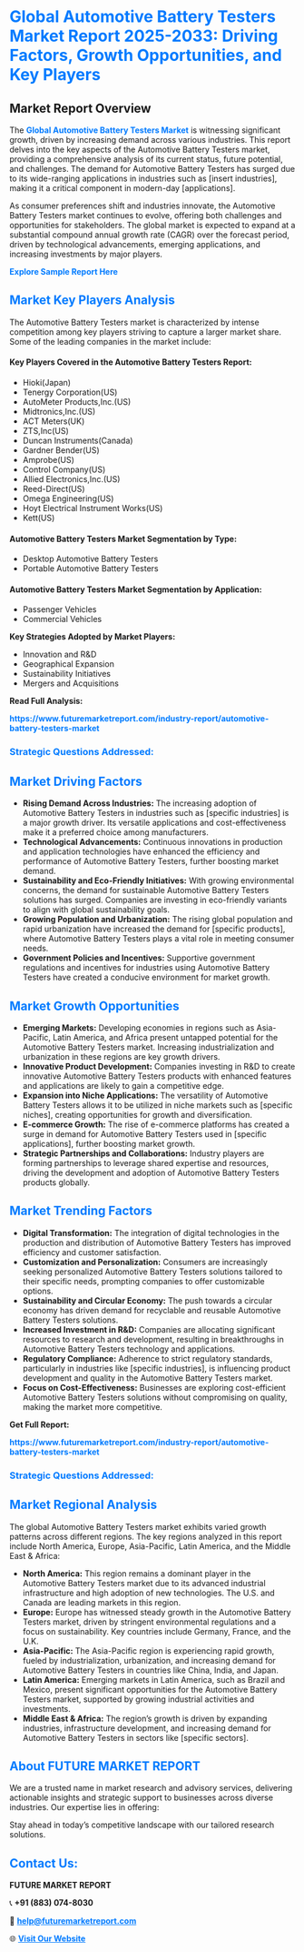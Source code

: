 <h1 style="color: #007BFF;">Global Automotive Battery Testers Market Report 2025-2033: Driving Factors, Growth Opportunities, and Key Players</h1>

<section id="overview">
<h2>Market Report Overview</h2>
<p>The <a href="https://www.futuremarketreport.com/industry-report/automotive-battery-testers-market" style="color: #007BFF; text-decoration: none;"><strong>Global Automotive Battery Testers Market</strong></a> is witnessing significant growth, driven by increasing demand across various industries. This report delves into the key aspects of the Automotive Battery Testers market, providing a comprehensive analysis of its current status, future potential, and challenges. The demand for Automotive Battery Testers has surged due to its wide-ranging applications in industries such as [insert industries], making it a critical component in modern-day [applications].</p>
<p>As consumer preferences shift and industries innovate, the Automotive Battery Testers market continues to evolve, offering both challenges and opportunities for stakeholders. The global market is expected to expand at a substantial compound annual growth rate (CAGR) over the forecast period, driven by technological advancements, emerging applications, and increasing investments by major players.</p>
</section>

<section id="overview">
<p><a href="https://www.futuremarketreport.com/request-sample/reportId=115878" style="color: #007BFF; text-decoration: none;"><strong>Explore Sample Report Here</strong></a></p>
</section>

<section id="key-players">
<h2 style="color: #007BFF;">Market Key Players Analysis</h2>
<p>The Automotive Battery Testers market is characterized by intense competition among key players striving to capture a larger market share. Some of the leading companies in the market include:</p>
<h4>Key Players Covered in the Automotive Battery Testers Report:</h4>
<ul><li>Hioki(Japan)</li><li>Tenergy Corporation(US)</li><li>AutoMeter Products,Inc.(US)</li><li>Midtronics,Inc.(US)</li><li>ACT Meters(UK)</li><li>ZTS,Inc(US)</li><li>Duncan Instruments(Canada)</li><li>Gardner Bender(US)</li><li>Amprobe(US)</li><li>Control Company(US)</li><li>Allied Electronics,Inc.(US)</li><li>Reed-Direct(US)</li><li>Omega Engineering(US)</li><li>Hoyt Electrical Instrument Works(US)</li><li>Kett(US)</li></ul>
<h4>Automotive Battery Testers Market Segmentation by Type:</h4>
<ul><li>Desktop Automotive Battery Testers</li><li>Portable Automotive Battery Testers</li></ul>

<h4>Automotive Battery Testers Market Segmentation by Application:</h4>
<ul><li>Passenger Vehicles</li><li>Commercial Vehicles</li></ul>
<p><strong>Key Strategies Adopted by Market Players:</strong></p>
<ul>
<li>Innovation and R&D</li>
<li>Geographical Expansion</li>
<li>Sustainability Initiatives</li>
<li>Mergers and Acquisitions</li>
</ul>
</section>

<section>
<p><strong>Read Full Analysis: </strong></p><a href="https://www.futuremarketreport.com/industry-report/automotive-battery-testers-market" style="color: #007BFF; text-decoration: none;"><strong>https://www.futuremarketreport.com/industry-report/automotive-battery-testers-market</strong></a>
<h3 style="color: #007BFF;">Strategic Questions Addressed:</h3>
</section>

<section id="driving-factors">
<h2 style="color: #007BFF;">Market Driving Factors</h2>
<ul>
<li><strong>Rising Demand Across Industries:</strong> The increasing adoption of Automotive Battery Testers in industries such as [specific industries] is a major growth driver. Its versatile applications and cost-effectiveness make it a preferred choice among manufacturers.</li>
<li><strong>Technological Advancements:</strong> Continuous innovations in production and application technologies have enhanced the efficiency and performance of Automotive Battery Testers, further boosting market demand.</li>
<li><strong>Sustainability and Eco-Friendly Initiatives:</strong> With growing environmental concerns, the demand for sustainable Automotive Battery Testers solutions has surged. Companies are investing in eco-friendly variants to align with global sustainability goals.</li>
<li><strong>Growing Population and Urbanization:</strong> The rising global population and rapid urbanization have increased the demand for [specific products], where Automotive Battery Testers plays a vital role in meeting consumer needs.</li>
<li><strong>Government Policies and Incentives:</strong> Supportive government regulations and incentives for industries using Automotive Battery Testers have created a conducive environment for market growth.</li>
</ul>
</section>

<section id="growth-opportunities">
<h2 style="color: #007BFF;">Market Growth Opportunities</h2>
<ul>
<li><strong>Emerging Markets:</strong> Developing economies in regions such as Asia-Pacific, Latin America, and Africa present untapped potential for the Automotive Battery Testers market. Increasing industrialization and urbanization in these regions are key growth drivers.</li>
<li><strong>Innovative Product Development:</strong> Companies investing in R&D to create innovative Automotive Battery Testers products with enhanced features and applications are likely to gain a competitive edge.</li>
<li><strong>Expansion into Niche Applications:</strong> The versatility of Automotive Battery Testers allows it to be utilized in niche markets such as [specific niches], creating opportunities for growth and diversification.</li>
<li><strong>E-commerce Growth:</strong> The rise of e-commerce platforms has created a surge in demand for Automotive Battery Testers used in [specific applications], further boosting market growth.</li>
<li><strong>Strategic Partnerships and Collaborations:</strong> Industry players are forming partnerships to leverage shared expertise and resources, driving the development and adoption of Automotive Battery Testers products globally.</li>
</ul>
</section>

<section id="trending-factors">
<h2 style="color: #007BFF;">Market Trending Factors</h2>
<ul>
<li><strong>Digital Transformation:</strong> The integration of digital technologies in the production and distribution of Automotive Battery Testers has improved efficiency and customer satisfaction.</li>
<li><strong>Customization and Personalization:</strong> Consumers are increasingly seeking personalized Automotive Battery Testers solutions tailored to their specific needs, prompting companies to offer customizable options.</li>
<li><strong>Sustainability and Circular Economy:</strong> The push towards a circular economy has driven demand for recyclable and reusable Automotive Battery Testers solutions.</li>
<li><strong>Increased Investment in R&D:</strong> Companies are allocating significant resources to research and development, resulting in breakthroughs in Automotive Battery Testers technology and applications.</li>
<li><strong>Regulatory Compliance:</strong> Adherence to strict regulatory standards, particularly in industries like [specific industries], is influencing product development and quality in the Automotive Battery Testers market.</li>
<li><strong>Focus on Cost-Effectiveness:</strong> Businesses are exploring cost-efficient Automotive Battery Testers solutions without compromising on quality, making the market more competitive.</li>
</ul>
</section>

<section>
<p><strong>Get Full Report: </strong></p><a href="https://www.futuremarketreport.com/industry-report/automotive-battery-testers-market" style="color: #007BFF; text-decoration: none;"><strong>https://www.futuremarketreport.com/industry-report/automotive-battery-testers-market</strong></a>
<h3 style="color: #007BFF;">Strategic Questions Addressed:</h3>
</section>


<section id="regional-analysis">
<h2 style="color: #007BFF;">Market Regional Analysis</h2>
<p>The global Automotive Battery Testers market exhibits varied growth patterns across different regions. The key regions analyzed in this report include North America, Europe, Asia-Pacific, Latin America, and the Middle East & Africa:</p>
<ul>
<li><strong>North America:</strong> This region remains a dominant player in the Automotive Battery Testers market due to its advanced industrial infrastructure and high adoption of new technologies. The U.S. and Canada are leading markets in this region.</li>
<li><strong>Europe:</strong> Europe has witnessed steady growth in the Automotive Battery Testers market, driven by stringent environmental regulations and a focus on sustainability. Key countries include Germany, France, and the U.K.</li>
<li><strong>Asia-Pacific:</strong> The Asia-Pacific region is experiencing rapid growth, fueled by industrialization, urbanization, and increasing demand for Automotive Battery Testers in countries like China, India, and Japan.</li>
<li><strong>Latin America:</strong> Emerging markets in Latin America, such as Brazil and Mexico, present significant opportunities for the Automotive Battery Testers market, supported by growing industrial activities and investments.</li>
<li><strong>Middle East & Africa:</strong> The region’s growth is driven by expanding industries, infrastructure development, and increasing demand for Automotive Battery Testers in sectors like [specific sectors].</li>
</ul>
</section>

<footer>
<h2 style="color: #007BFF;">About FUTURE MARKET REPORT</h2>
<p>We are a trusted name in market research and advisory services, delivering actionable insights and strategic support to businesses across diverse industries. Our expertise lies in offering:</p>

<p>Stay ahead in today’s competitive landscape with our tailored research solutions.</p>

<h2 style="color: #007BFF;">Contact Us:</h2>
<p><strong>FUTURE MARKET REPORT</strong></p>
<p>📞 <strong>+91 (883) 074-8030</strong></p>
<p>📧 <strong><a href="mailto:help@futuremarketreport.com" style="color: #007BFF;">help@futuremarketreport.com</a></strong></p>
<p>🌐 <strong><a href="https://www.futuremarketreport.com/" style="color: #007BFF;">Visit Our Website</a></strong></p>
</footer>